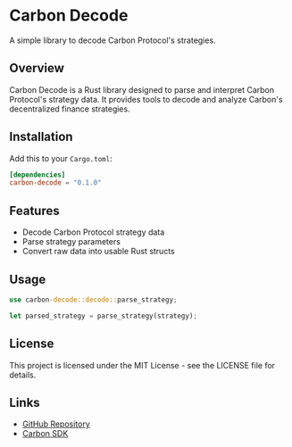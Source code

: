 # Carbon Decode

A simple library to decode Carbon Protocol's strategies.

## Overview

Carbon Decode is a Rust library designed to parse and interpret Carbon Protocol's strategy data. It provides tools to decode and analyze Carbon's decentralized finance strategies.

## Installation

Add this to your `Cargo.toml`:

```toml
[dependencies]
carbon-decode = "0.1.0"
```

## Features

- Decode Carbon Protocol strategy data
- Parse strategy parameters
- Convert raw data into usable Rust structs

## Usage

```rust
use carbon-decode::decode::parse_strategy;

let parsed_strategy = parse_strategy(strategy);
```

## License

This project is licensed under the MIT License - see the LICENSE file for details.

## Links

- [GitHub Repository](https://github.com/t0rbik/carbon-decode)
- [Carbon SDK](https://github.com/bancorprotocol/carbon-sdk)
